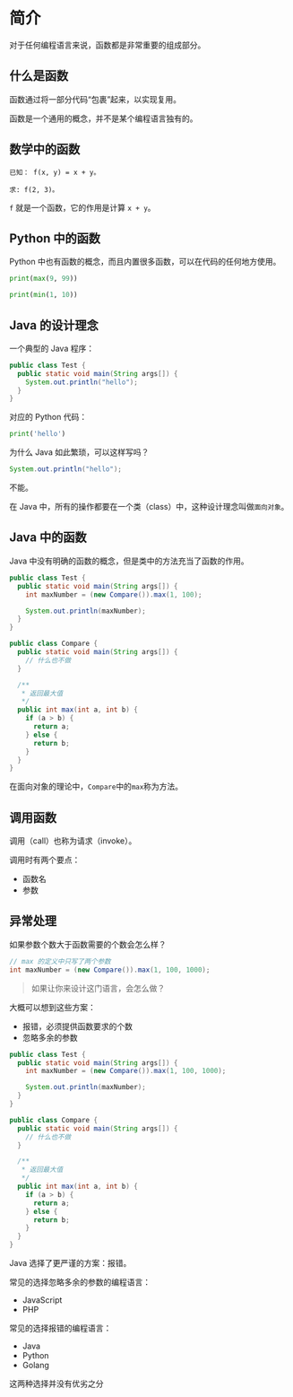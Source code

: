 # 简介

对于任何编程语言来说，函数都是非常重要的组成部分。

## 什么是函数

函数通过将一部分代码“包裹”起来，以实现复用。

函数是一个通用的概念，并不是某个编程语言独有的。

## 数学中的函数

```
已知： f(x, y) = x + y。

求: f(2, 3)。
```

`f` 就是一个函数，它的作用是计算 `x + y`。

## Python 中的函数

Python 中也有函数的概念，而且内置很多函数，可以在代码的任何地方使用。

<div class="run"></div>

```python
print(max(9, 99))

print(min(1, 10))
```

## Java 的设计理念

一个典型的 Java 程序：

<div class="run"></div>

```java
public class Test {
  public static void main(String args[]) {
    System.out.println("hello");
  }
}
```

对应的 Python 代码：

<div class="run"></div>

```python
print('hello')
```

为什么 Java 如此繁琐，可以这样写吗？

<div class="run"></div>

```java
System.out.println("hello");
```

不能。

在 Java 中，所有的操作都要在一个类（class）中，这种设计理念叫做`面向对象`。

## Java 中的函数

Java 中没有明确的函数的概念，但是类中的方法充当了函数的作用。

<div class="run"></div>

```java
public class Test {
  public static void main(String args[]) {
    int maxNumber = (new Compare()).max(1, 100);

    System.out.println(maxNumber);
  }
}

public class Compare {
  public static void main(String args[]) {
    // 什么也不做
  }

  /**
   * 返回最大值
   */
  public int max(int a, int b) {
    if (a > b) {
      return a;
    } else {
      return b;
    }
  }
}
```

在面向对象的理论中，`Compare`中的`max`称为方法。

## 调用函数

调用（call）也称为请求（invoke）。

调用时有两个要点：

- 函数名
- 参数

## 异常处理

如果参数个数大于函数需要的个数会怎么样？

```java
// max 的定义中只写了两个参数
int maxNumber = (new Compare()).max(1, 100, 1000);
```

> 如果让你来设计这门语言，会怎么做？

大概可以想到这些方案：

- 报错，必须提供函数要求的个数
- 忽略多余的参数

<div class="run"></div>

```java
public class Test {
  public static void main(String args[]) {
    int maxNumber = (new Compare()).max(1, 100, 1000);

    System.out.println(maxNumber);
  }
}

public class Compare {
  public static void main(String args[]) {
    // 什么也不做
  }

  /**
   * 返回最大值
   */
  public int max(int a, int b) {
    if (a > b) {
      return a;
    } else {
      return b;
    }
  }
}
```

Java 选择了更严谨的方案：报错。

常见的选择忽略多余的参数的编程语言：

- JavaScript
- PHP

常见的选择报错的编程语言：

- Java
- Python
- Golang

<div class="banner">这两种选择并没有优劣之分</div>
